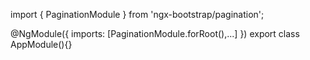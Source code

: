 import { PaginationModule } from 'ngx-bootstrap/pagination';

@NgModule({
  imports: [PaginationModule.forRoot(),...]
})
export class AppModule(){}
